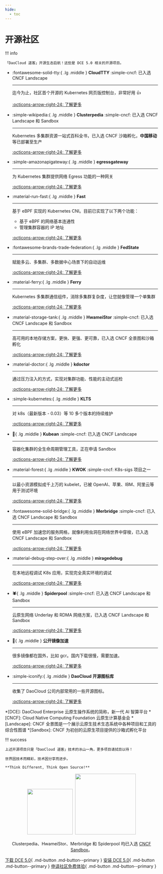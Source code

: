 ```yaml
---
hide:
  - toc
---
```


# 开源社区

!!! info

    「DaoCloud 道客」开源生态启航！这些是 DCE 5.0 相关的开源项目。

<div class="grid cards" markdown>

-   :fontawesome-solid-tty:{ .lg .middle } __CloudTTY__ :simple-cncf: 已入选 CNCF Landscape

    ---

    迄今为止，社区首个开源的 Kubernetes 网页版控制台，非常好用 👍

    [:octicons-arrow-right-24: 了解更多](./cloudtty.md)

-   :simple-wikipedia:{ .lg .middle } __Clusterpedia__ :simple-cncf: 已入选 CNCF Landscape 和 Sandbox

    ---

    Kubernetes 多集群资源一站式百科全书，已入选 CNCF 沙箱孵化，**中国移动** 等已部署至生产

    [:octicons-arrow-right-24: 了解更多](./clusterpedia.md)

</div>

<div class="grid cards" markdown>

-   :simple-amazonapigateway:{ .lg .middle } __egressgateway__

    ---

    为 Kubernetes 集群提供网络 Egress 功能的一种网关

    [:octicons-arrow-right-24: 了解更多](./egress-gw.md)

-   :material-run-fast:{ .lg .middle } __Fast__

    ---

    基于 eBPF 实现的 Kubernetes CNI。目前已实现了以下两个功能：

    - 基于 eBPF 的网络基本连通性
    - 管理集群容器的 IP 地址

    [:octicons-arrow-right-24: 了解更多](./fast.md)

</div>

<div class="grid cards" markdown>

-   :fontawesome-brands-trade-federation:{ .lg .middle } __FedState__

    ---

    赋能多云、多集群、多数据中心场景下的自动运维

    [:octicons-arrow-right-24: 了解更多](./fedstate.md)

-   :material-ferry:{ .lg .middle } __Ferry__

    ---

    Kubernetes 多集群通信组件，消除多集群复杂度，让您就像管理一个单集群

    [:octicons-arrow-right-24: 了解更多](./ferry.md)

</div>

<div class="grid cards" markdown>

-   :material-storage-tank:{ .lg .middle } __HwameiStor__ :simple-cncf: 已入选 CNCF Landscape 和 Sandbox

    ---

    高可用的本地存储方案，更快、更强、更可靠，已入选 CNCF 全景图和沙箱孵化

    [:octicons-arrow-right-24: 了解更多](./hwameistor.md)

-   :material-doctor:{ .lg .middle } __kdoctor__

    ---

    通过压力注入的方式，实现对集群功能、性能的主动式巡检

    [:octicons-arrow-right-24: 了解更多](./kdoctor.md)

</div>

<div class="grid cards" markdown>

-   :simple-kubernetes:{ .lg .middle } __KLTS__

    ---

    对 k8s（最新版本 - 0.03）等 10 多个版本的持续维护

    [:octicons-arrow-right-24: 了解更多](./klts.md)

-   :peanuts:{ .lg .middle } __Kubean__ :simple-cncf: 已入选 CNCF Landscape

    ---

    容器化集群的全生命周期管理工具，正在申请 Sandbox

    [:octicons-arrow-right-24: 了解更多](./kubean.md)

</div>

<div class="grid cards" markdown>

-   :material-forest:{ .lg .middle } __KWOK__ :simple-cncf: K8s-sigs 项目之一

    ---

    以最小资源模拟成千上万的 kubelet，已被 OpenAI、苹果、IBM、阿里云等用于测试环境

    [:octicons-arrow-right-24: 了解更多](./kwok.md)

-   :fontawesome-solid-bridge:{ .lg .middle } __Merbridge__ :simple-cncf: 已入选 CNCF Landscape 和 Sandbox

    ---

    使用 eBPF 加速您的服务网格，就像利用虫洞在网络世界中穿梭，已入选 CNCF Landscape 和 Sandbox

    [:octicons-arrow-right-24: 了解更多](./merbridge.md)

</div>

<div class="grid cards" markdown>

-   :material-debug-step-over:{ .lg .middle } __miragedebug__

    ---

    在本地远程调试 K8s 应用，实现完全真实环境的调试

    [:octicons-arrow-right-24: 了解更多](./miragedebug.md)

-   :spider:{ .lg .middle } __Spiderpool__  :simple-cncf: 已入选 CNCF Landscape 和 Sandbox

    ---

    云原生网络 Underlay 和 RDMA 网络方案，已入选 CNCF Landscape 和 Sandbox

    [:octicons-arrow-right-24: 了解更多](./spiderpool.md)

</div>

<div class="grid cards" markdown>

-   :speedboat:{ .lg .middle } __公开镜像加速__

    ---

    很多镜像都在国外，比如 gcr。国内下载很慢，需要加速。

    [:octicons-arrow-right-24: 了解更多](./mirror.md)

-   :simple-iconify:{ .lg .middle } __DaoCloud 开源图标库__

    ---

    收集了 DaoCloud 公司内部常用的一些开源图标。

    [:octicons-arrow-right-24: 了解更多](./icons/index.md)

</div>

*[DCE]: DaoCloud Enterprise 云原生操作系统的简称，新一代 AI 智算平台
*[CNCF]: Cloud Native Computing Foundation 云原生计算基金会
*[Landscape]: CNCF 全景图是一个展示云原生技术生态系统中各种项目和工具的综合性图谱
*[Sandbox]: CNCF 为初创的云原生项目提供的沙箱式孵化平台

!!! success

    上述开源项目只是「DaoCloud 道客」技术的冰山一角，更多项目请拭目以待！

    世界因技术而精彩，技术因分享而进步。

    **Think Different, Think Open Source!**

<p align="center">
<img src="https://landscape.cncf.io/images/left-logo.svg" width="150"/>&nbsp;&nbsp;<img src="https://landscape.cncf.io/images/right-logo.svg" width="200"/>
<br/><br/>
Clusterpedia、HwameiStor、Merbridge 和 Spiderpool 均已入选 <a href="https://www.cncf.io/projects/clusterpedia/">CNCF Sandbox</a>。
</p>

[下载 DCE 5.0](../download/index.md){ .md-button .md-button--primary }
[安装 DCE 5.0](../install/index.md){ .md-button .md-button--primary }
[申请社区免费体验](../dce/license0.md){ .md-button .md-button--primary }
